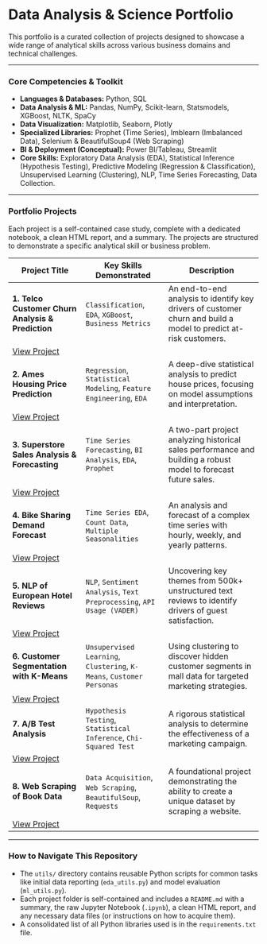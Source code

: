 
# Data Analysis & Science Portfolio

This portfolio is a curated collection of projects designed to showcase a wide range of analytical skills across various business domains and technical challenges.

---

### Core Competencies & Toolkit

*   **Languages & Databases:** Python, SQL
*   **Data Analysis & ML:** Pandas, NumPy, Scikit-learn, Statsmodels, XGBoost, NLTK, SpaCy
*   **Data Visualization:** Matplotlib, Seaborn, Plotly
*   **Specialized Libraries:** Prophet (Time Series), Imblearn (Imbalanced Data), Selenium & BeautifulSoup4 (Web Scraping)
*   **BI & Deployment (Conceptual):** Power BI/Tableau, Streamlit
*   **Core Skills:** Exploratory Data Analysis (EDA), Statistical Inference (Hypothesis Testing), Predictive Modeling (Regression & Classification), Unsupervised Learning (Clustering), NLP, Time Series Forecasting, Data Collection.

---

### Portfolio Projects

Each project is a self-contained case study, complete with a dedicated notebook, a clean HTML report, and a summary. The projects are structured to demonstrate a specific analytical skill or business problem.

| Project Title                                              | Key Skills Demonstrated                                                              | Description                                                                                             |
| ---------------------------------------------------------- | ------------------------------------------------------------------------------------ | ------------------------------------------------------------------------------------------------------- |
| **1. Telco Customer Churn Analysis & Prediction**          | `Classification`, `EDA`, `XGBoost`, `Business Metrics`                               | An end-to-end analysis to identify key drivers of customer churn and build a model to predict at-risk customers. |
| [View Project](./project_telco_churn/)                     |                                                                                      |                                                                                                         |
| **2. Ames Housing Price Prediction**                       | `Regression`, `Statistical Modeling`, `Feature Engineering`, `EDA`                   | A deep-dive statistical analysis to predict house prices, focusing on model assumptions and interpretation. |
| [View Project](./project_ames_housing/)                    |                                                                                      |                                                                                                         |
| **3. Superstore Sales Analysis & Forecasting**             | `Time Series Forecasting`, `BI Analysis`, `EDA`, `Prophet`                             | A two-part project analyzing historical sales performance and building a robust model to forecast future sales. |
| [View Project](./project_retail_sales/)                    |                                                                                      |                                                                                                         |
| **4. Bike Sharing Demand Forecast**                        | `Time Series EDA`, `Count Data`, `Multiple Seasonalities`                              | An analysis and forecast of a complex time series with hourly, weekly, and yearly patterns.           |
| [View Project](./project_bike_sharing/)                    |                                                                                      |                                                                                                         |
| **5. NLP of European Hotel Reviews**                       | `NLP`, `Sentiment Analysis`, `Text Preprocessing`, `API Usage (VADER)`               | Uncovering key themes from 500k+ unstructured text reviews to identify drivers of guest satisfaction. |
| [View Project](./project_nlp_hotel_reviews/)               |                                                                                      |                                                                                                         |
| **6. Customer Segmentation with K-Means**                  | `Unsupervised Learning`, `Clustering`, `K-Means`, `Customer Personas`                  | Using clustering to discover hidden customer segments in mall data for targeted marketing strategies.   |
| [View Project](./project_customer_segmentation/)           |                                                                                      |                                                                                                         |
| **7. A/B Test Analysis**                                   | `Hypothesis Testing`, `Statistical Inference`, `Chi-Squared Test`                      | A rigorous statistical analysis to determine the effectiveness of a marketing campaign.                |
| [View Project](./project_ab_testing/)                      |                                                                                      |                                                                                                         |
| **8. Web Scraping of Book Data**                           | `Data Acquisition`, `Web Scraping`, `BeautifulSoup`, `Requests`                      | A foundational project demonstrating the ability to create a unique dataset by scraping a website.    |
| [View Project](./project_web_scraping_books/)              |                                                                                      |                                                                                                         |

---

### How to Navigate This Repository

*   The `utils/` directory contains reusable Python scripts for common tasks like initial data reporting (`eda_utils.py`) and model evaluation (`ml_utils.py`).
*   Each project folder is self-contained and includes a `README.md` with a summary, the raw Jupyter Notebook (`.ipynb`), a clean HTML report, and any necessary data files (or instructions on how to acquire them).
*   A consolidated list of all Python libraries used is in the `requirements.txt` file.
